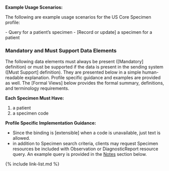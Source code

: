 **Example Usage Scenarios:**

The following are example usage scenarios for the US Core Specimen profile:

<div class="bg-success" markdown="1">
-  Query for a patient’s specimen
-  [Record or update] a specimen for a patient
</div><!-- new-content -->

### Mandatory and Must Support Data Elements

The following data elements must always be present ([Mandatory] definition) or must be supported if the data is present in the sending system ([Must Support] definition). They are presented below in a simple human-readable explanation. Profile specific guidance and examples are provided as well. The [Formal Views] below provides the formal summary, definitions, and terminology requirements.  

**Each Specimen Must Have:**

1. <span class="bg-success" markdown="1">a patient</span><!-- new-content -->
1. a specimen code

**Profile Specific Implementation Guidance:**

*  Since the binding is [extensible] when a code is unavailable, just text is allowed.
*  <span class="bg-success" markdown="1">in addition to Specimen search criteria, clients may request Specimen resources be included with Observation or DiagnosticReport resource query. An example query is provided in the [Notes](#notes) section below.</span><!-- new-content -->

{% include link-list.md %}
